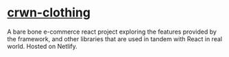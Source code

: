 # [crwn-clothing](https://fanciful-wisp-ea39fe.netlify.app/shop)

A bare bone e-commerce react project exploring the features provided by the framework, and other libraries that are used in tandem with React in real world. Hosted on Netlify.
